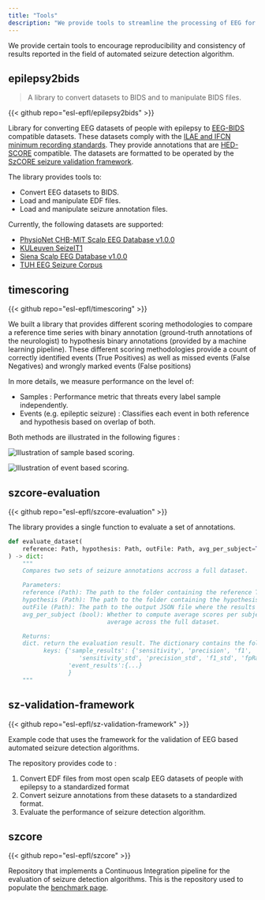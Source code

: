 ```yaml
---
title: "Tools"
description: "We provide tools to streamline the processing of EEG for the task of automated seizure detection."
---
```


We provide certain tools to encourage reproducibility and consistency of results reported in the field of automated seizure detection algorithm.

## epilepsy2bids

> A library to convert datasets to BIDS and to manipulate BIDS files.

{{< github repo="esl-epfl/epilepsy2bids" >}}

Library for converting EEG datasets of people with epilepsy to [EEG-BIDS](https://doi.org/10.1038/s41597-019-0104-8) compatible datasets. These datasets comply with the [ILAE and IFCN minimum recording standards](https://doi.org/10.1016/j.clinph.2023.01.002). They provide annotations that are [HED-SCORE](http://arxiv.org/pdf/2310.15173) compatible. The datasets are formatted to be operated by the [SzCORE seizure validation framework](https://doi.org/10.1111/epi.18113).

The library provides tools to:

- Convert EEG datasets to BIDS.
- Load and manipulate EDF files.
- Load and manipulate seizure annotation files.

Currently, the following datasets are supported:

- [PhysioNet CHB-MIT Scalp EEG Database v1.0.0](https://doi.org/10.13026/C2K01R)
- [KULeuven SeizeIT1](https://doi.org/10.48804/P5Q0OJ)
- [Siena Scalp EEG Database v1.0.0](https://doi.org/10.13026/s309-a395)
- [TUH EEG Seizure Corpus](https://isip.piconepress.com/projects/nedc/html/tuh_eeg/)

## timescoring

{{< github repo="esl-epfl/timescoring" >}}

We built a library that provides different scoring methodologies to compare a reference time series with binary annotation (ground-truth annotations of the neurologist) to hypothesis binary annotations (provided by a machine learning pipeline). These different scoring methodologies provide a count of correctly identified events (True Positives) as well as missed events (False Negatives) and wrongly marked events (False positions)

In more details, we measure performance on the level of:

- Samples : Performance metric that threats every label sample independently.
- Events (e.g. epileptic seizure) : Classifies each event in both reference and hypothesis based on overlap of both.

Both methods are illustrated in the following figures :

![Illustration of sample based scoring.](https://user-images.githubusercontent.com/747240/248309097-b7f76fde-c87a-41df-812d-9821375b640e.png)

![Illustration of event based scoring.](https://user-images.githubusercontent.com/747240/248308898-64b4ae39-d02f-4f06-9b10-f07aaf6110d1.png)

## szcore-evaluation

{{< github repo="esl-epfl/szcore-evaluation" >}}

The library provides a single function to evaluate a set of annotations.

```python
def evaluate_dataset(
    reference: Path, hypothesis: Path, outFile: Path, avg_per_subject=True
) -> dict:
    """
    Compares two sets of seizure annotations accross a full dataset.

    Parameters:
    reference (Path): The path to the folder containing the reference TSV files.
    hypothesis (Path): The path to the folder containing the hypothesis TSV files.
    outFile (Path): The path to the output JSON file where the results are saved.
    avg_per_subject (bool): Whether to compute average scores per subject or
                            average across the full dataset.

    Returns:
    dict. return the evaluation result. The dictionary contains the following
          keys: {'sample_results': {'sensitivity', 'precision', 'f1', 'fpRate',
                    'sensitivity_std', 'precision_std', 'f1_std', 'fpRate_std'},
                 'event_results':{...}
                 }
    """
```

## sz-validation-framework

{{< github repo="esl-epfl/sz-validation-framework" >}}

Example code that uses the framework for the validation of EEG based automated seizure detection algorithms.

The repository provides code to :

1. Convert EDF files from most open scalp EEG datasets of people with epilepsy to a standardized format
2. Convert seizure annotations from these datasets to a standardized format.
3. Evaluate the performance of seizure detection algorithm.

## szcore

{{< github repo="esl-epfl/szcore" >}}

Repository that implements a Continuous Integration pipeline for the evaluation of seizure detection algorithms. This is the repository used to populate the [benchmark page](/benchmark).
